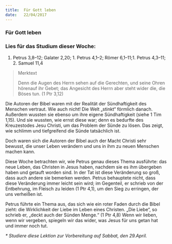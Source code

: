 ```yaml
---
title:  Für Gott leben
date:   22/04/2017
---
```


### Für Gott leben

### Lies für das Studium dieser Woche: 
1. Petrus 3,8–12; Galater 2,20; 1. Petrus 4,1–2; Römer 6,1–11;1. Petrus 4,3–11; 2. Samuel 11,4 

> <p>Merktext</p> 
> Denn die Augen des Herrn sehen auf die Gerechten, und seine Ohren hörenauf ihr Gebet; das Angesicht des Herrn aber steht wider die, die Böses tun. (1 Ptr 3,12) 

Die Autoren der Bibel waren mit der Realität der Sündhaftigkeit des Menschen vertraut. Wie auch nicht! Die Welt „stinkt“ förmlich danach. Außerdem wussten sie ebenso um ihre eigene Sündhaftigkeit (siehe 1 Tim 1,15). Und sie wussten, wie ernst diese war; denn es bedurfte des Kreuzestodes Jesu Christi, um das Problem der Sünde zu lösen. Das zeigt, wie schlimm und tiefgreifend die Sünde tatsächlich ist. 

Doch waren sich die Autoren der Bibel auch der Macht Christi sehr bewusst, die unser Leben verändern und uns in ihm zu neuen Menschen machen kann. 

Diese Woche betrachten wir, wie Petrus genau dieses Thema ausführte: das neue Leben, das Christen in Jesus haben, nachdem sie es ihm übergeben haben und getauft worden sind. In der Tat ist diese Veränderung so groß, dass auch andere sie bemerken werden. Petrus behauptete nicht, dass diese Veränderung immer leicht sein wird; im Gegenteil, er schrieb von der Entbehrung, im Fleisch zu leiden (1 Ptr 4,1), um den Sieg zu erringen, der uns verheißen ist. 

Petrus führte ein Thema aus, das sich wie ein roter Faden durch die Bibel zieht: die Wirklichkeit der Liebe im Leben eines Christen. „Die Liebe“, so schrieb er, „deckt auch der Sünden Menge.“ (1 Ptr 4,8) Wenn wir lieben, wenn wir vergeben, spiegeln wir das wider, was Jesus für uns getan hat und immer noch tut. 

_* Studiere diese Lektion zur Vorbereitung auf Sabbat, den 29.April._ 